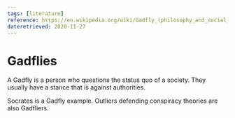 ```yaml
---
tags: [literature]
reference: https://en.wikipedia.org/wiki/Gadfly_(philosophy_and_social_science)
dateretrieved: 2020-11-27
---
```


# Gadflies

A Gadfly is a person who questions the status quo of a society. They usually have a stance that is against authorities.

Socrates is a Gadfly example. Outliers defending conspiracy theories are also Gadfliers.
